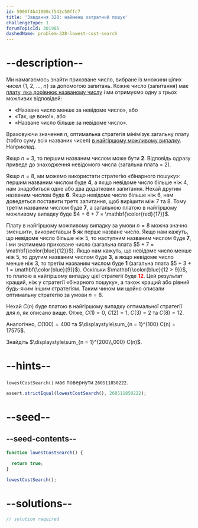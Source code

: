```yaml
---
id: 5900f4b41000cf542c50ffc7
title: 'Завдання 328: найменш затратний пошук'
challengeType: 1
forumTopicId: 301985
dashedName: problem-328-lowest-cost-search
---
```


# --description--

Ми намагаємось знайти приховане число, вибране із множини цілих чисел {1, 2, ..., $n$} за допомогою запитань. Кожне число (запитання) має <u>плату, яка дорівнює названому числу</u> і ми отримуємо одну з трьох можливих відповідей:

- «Назване число менше за невідоме число», або
- «Так, це воно!», або
- «Назване число більше за невідоме число».

Враховуючи значення $n$, оптимальна стратегія мінімізує загальну плату (тобто суму всіх названих чисел) <u>в найгіршому можливому випадку</u>. Наприклад.

Якщо $n = 3$, то першим названим числом може бути <strong>2</strong>. Відповідь одразу приведе до знаходження невідомого числа (загальна плата = 2).

Якщо $n = 8$, ми можемо використати стратегію «бінарного пошуку»: першим названим числом буде <strong>4</strong>, а якщо невідоме число більше ніж 4, нам знадобиться одне або два додаткових запитання. Нехай другим названим числом буде <strong>6</strong>. Якщо невідоме число більше ніж 6, нам доведеться поставити третє запитання, щоб вирішити між 7 та 8. Тому третім названим числом буде <strong>7</strong>, а загальною платою в найгіршому можливому випадку буде $4 + 6 + 7 = \mathbf{\color{red}{17}}$.

Плату в найгіршому можливому випадку за умови $n = 8$ можна значно зменшити, використавши <strong>5</strong> як перше назване число. Якщо нам кажуть, що невідоме число більше ніж 5, то наступним названим числом буде <strong>7</strong>, і ми знатимемо приховане число (загальна плата $5 + 7 = \mathbf{\color{blue}{12}}$). Якщо нам кажуть, що невідоме число менше ніж 5, то другим названим числом буде <strong>3</strong>, а якщо невідоме число менше ніж 3, то третім названим числом буде <strong>1</strong> (загальна плата $5 + 3 + 1 = \mathbf{\color{blue}{9}}$). Оскільки $\mathbf{\color{blue}{12 > 9}}$, то платою в найгіршому випадку цієї стратегії буде <strong><span style="color: red;">12</span></strong>. Цей результат кращий, ніж у стратегії «бінарного пошуку», а також кращий або рівний будь-яким іншим стратегіям. Таким чином ми щойно описали оптимальну стратегію за умови $n = 8$.

Нехай $C(n)$ буде платою в найгіршому випадку оптимальної стратегії для $n$, як описано вище. Отже, $C(1) = 0$, $C(2) = 1$, $C(3) = 2$ та $C(8) = 12$.

Аналогічно, $C(100) = 400$ та $\displaystyle\sum_{n = 1}^{100} C(n) = 17575$.

Знайдіть $\displaystyle\sum_{n = 1}^{200\\,000} C(n)$.

# --hints--

`lowestCostSearch()` має повернути `260511850222`.

```js
assert.strictEqual(lowestCostSearch(), 260511850222);
```

# --seed--

## --seed-contents--

```js
function lowestCostSearch() {

  return true;
}

lowestCostSearch();
```

# --solutions--

```js
// solution required
```
